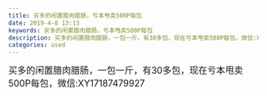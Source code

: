 ```yaml
---
title: 买多的闲置腊肉腊肠，亏本甩卖500P每包
date: 2019-4-8 13:13
keywords: 买多的闲置腊肉腊肠，亏本甩卖500P每包
description: 买多的闲置腊肉腊肠，一包一斤，有30多包，现在亏本甩卖500P每包，微信:XY17187479927
categories: used
---
```

<td class="t_f" id="postmessage_3428209">

<font size="4">买多的闲置腊肉腊肠，一包一斤，有30多包，现在亏本甩卖500P每包，微信:XY17187479927</font><br/>
</td>

